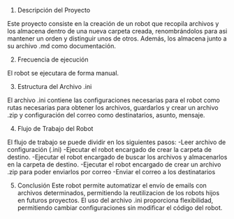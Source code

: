 1. Descripción del Proyecto

Este proyecto consiste en la creación de un robot que recopila archivos y los almacena dentro de una nueva carpeta creada, renombrándolos para asi mantener un orden y distinguir unos de otros. Además, los almacena junto a su archivo .md como documentación.

2. Frecuencia de ejecución 

El robot se ejecutara de forma manual.

3. Estructura del Archivo .ini

El archivo .ini contiene las configuraciones necesarias para el robot como rutas necesarias para obtener los archivos, guardarlos y crear un archivo .zip y configuración del correo como destinatarios, asunto, mensaje.

4. Flujo de Trabajo del Robot

El flujo de trabajo se puede dividir en los siguientes pasos:
	-Leer archivo de configuración (.ini)
	-Ejecutar el robot encargado de crear la carpeta de destino.
	-Ejecutar el robot encargado de buscar los archivos y almacenarlos en la carpeta de destino.
	-Ejecutar el robot encargado de crear un archivo .zip para poder enviarlos por correo
	-Enviar el correo a los destinatarios
	

5. Conclusión
Este robot permite automatizar el envío de emails con archivos determinados, permitiendo la reutilizacion de los robots hijos en futuros proyectos. El uso del archivo .ini proporciona flexibilidad, permitiendo cambiar configuraciones sin modificar el código del robot.

